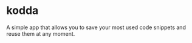 # kodda
 A simple app that allows you to save your most used code snippets and reuse them at any moment.

